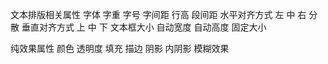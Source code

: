 文本排版相关属性
    字体
    字重
    字号
    字间距
    行高
    段间距
    水平对齐方式
        左
        中
        右
        分散
    垂直对齐方式
        上
        中
        下
    文本框大小
        自动宽度
        自动高度
        固定大小

纯效果属性
    颜色
    透明度
    填充
    描边
    阴影
    内阴影
    模糊效果